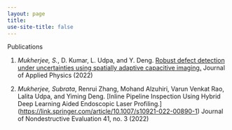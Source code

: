 ```yaml
---
layout: page
title: 
use-site-title: false
---
```


Publications

1.  *Mukherjee, S.*, D. Kumar, L. Udpa, and Y. Deng. [Robust defect detection under uncertainties using spatially adaptive capacitive imaging.](https://aip.scitation.org/doi/full/10.1063/5.0088320) Journal of Applied Physics (2022)

2. *Mukherjee, Subrata*, Renrui Zhang, Mohand Alzuhiri, Varun Venkat Rao, Lalita Udpa, and Yiming Deng. [Inline Pipeline Inspection Using Hybrid Deep Learning Aided Endoscopic Laser Profiling.] (https://link.springer.com/article/10.1007/s10921-022-00890-1) Journal of Nondestructive Evaluation 41, no. 3 (2022)
